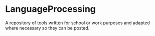 # LanguageProcessing
A repository of tools written for school or work purposes and adapted where necessary so they can be posted.
